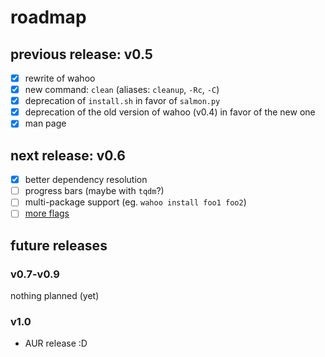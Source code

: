 # roadmap

## previous release: v0.5
- [x] rewrite of wahoo
- [x] new command: `clean` (aliases: `cleanup`, `-Rc`, `-C`)
- [x] deprecation of `install.sh` in favor of `salmon.py`
- [x] deprecation of the old version of wahoo (v0.4) in favor of the new one
- [x] man page

## next release: v0.6
- [x] better dependency resolution
- [ ] progress bars (maybe with `tqdm`?)
- [ ] multi-package support (eg. `wahoo install foo1 foo2`)
- [ ] [more flags](https://github.com/sparkhere-sys/wahoo/issues/1)

## future releases

### v0.7-v0.9
nothing planned (yet)

### v1.0
- AUR release :D
